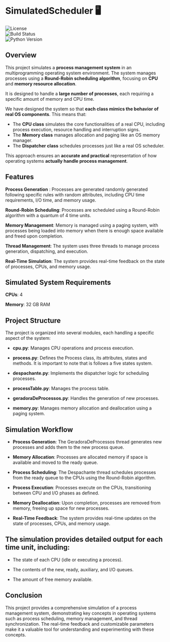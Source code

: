 # SimulatedScheduler 🖥️

![License](https://img.shields.io/badge/license-MIT-blue)  
![Build Status](https://img.shields.io/badge/build-passing-green)  
![Python Version](https://img.shields.io/badge/python-3.8%2B-blue)


## Overview
This project simulates a **process management system** in an multiprogramming operating system environment. The system manages processes using a **Round-Robin scheduling algorithm**, focusing on **CPU** and **memory resource allocation**.  

It is designed to handle a **large number of processes**, each requiring a specific amount of memory and CPU time. 

We have designed the system so that **each class mimics the behavior of real OS components**. This means that:  
- The **CPU class** simulates the core functionalities of a real CPU, including process execution, resource handling and interruption signs.  
- The **Memory class** manages allocation and paging like an OS memory manager.  
- The **Dispatcher class** schedules processes just like a real OS scheduler.  

This approach ensures an **accurate and practical** representation of how operating systems **actually handle process management**.


## Features
**Process Generation** : Processes are generated randomly generated following specific rules with random attributes, including CPU time requirements, I/O time, and memory usage.

**Round-Robin Scheduling**: Processes are scheduled using a Round-Robin algorithm with a quantum of 4 time units.

**Memory Management**: Memory is managed using a paging system, with processes being loaded into memory when there is enough space available and freed upon completion.

**Thread Management**: The system uses three threads to manage process generation, dispatching, and execution.

**Real-Time Simulation**: The system provides real-time feedback on the state of processes, CPUs, and memory usage.

## Simulated System Requirements
**CPUs**: 4

**Memory**: 32 GB RAM

## Project Structure
The project is organized into several modules, each handling a specific aspect of the system:

- **cpu.py**: Manages CPU operations and process execution.

- **process.py**: Defines the Process class, its attributes, states and methods. It is important to note that is follows a five states system.

- **despachante.py**: Implements the dispatcher logic for scheduling processes.

- **processTable.py**: Manages the process table.

- **geradoraDeProcessos.py**: Handles the generation of new processes.

- **memory.py**: Manages memory allocation and deallocation using a paging system.


## Simulation Workflow
- **Process Generation**: The GeradoraDeProcessos thread generates new processes and adds them to the new process queue.

- **Memory Allocation**: Processes are allocated memory if space is available and moved to the ready queue.

- **Process Scheduling**: The Despachante thread schedules processes from the ready queue to the CPUs using the Round-Robin algorithm.

- **Process Execution**: Processes execute on the CPUs, transitioning between CPU and I/O phases as defined.

- **Memory Deallocation**: Upon completion, processes are removed from memory, freeing up space for new processes.

- **Real-Time Feedback**: The system provides real-time updates on the state of processes, CPUs, and memory usage.


## The simulation provides detailed output for each time unit, including:

- The state of each CPU (idle or executing a process).

- The contents of the new, ready, auxiliary, and I/O queues.

- The amount of free memory available.

## Conclusion
This project provides a comprehensive simulation of a process management system, demonstrating key concepts in operating systems such as process scheduling, memory management, and thread synchronization. The real-time feedback and customizable parameters make it a valuable tool for understanding and experimenting with these concepts.
